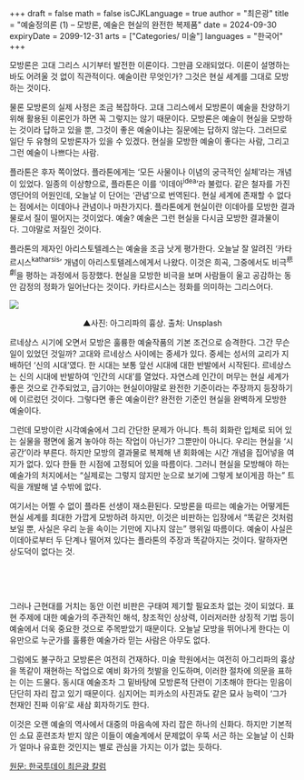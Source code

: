 +++
draft = false
math = false
isCJKLanguage = true
author = "최은광"
title = "예술정의론 (1) – 모방론, 예술은 현실의 완전한 복제품"
date = 2024-09-30
expiryDate = 2099-12-31
arts = ["Categories/ 미술"]
languages = "한국어"
+++

모방론은 고대 그리스 시기부터 발전한 이론이다. 그만큼 오래되었다. 이론이 설명하는 바도 어려울 것 없이 직관적이다. 예술이란 무엇인가? 그것은 현실 세계를 그대로 모방하는 것이다.

물론 모방론의 실제 사정은 조금 복잡하다. 고대 그리스에서 모방론이 예술을 찬양하기 위해 활용된 이론인가 하면 꼭 그렇지는 않기 때문이다. 모방론은 예술이 현실을 모방하는 것이라 답하고 있을 뿐, 그것이 좋은 예술이냐는 질문에는 답하지 않는다. 그러므로 일단 두 유형의 모방론자가 있을 수 있겠다. 현실을 모방한 예술이 좋다는 사람, 그리고 그런 예술이 나쁘다는 사람.

플라톤은 후자 쪽이었다. 플라톤에게는 ‘모든 사물이나 이념의 궁극적인 실체’라는 개념이 있었다. 일종의 이상향으로, 플라톤은 이를 ‘이데아<sup>idea</sup>’라 불렀다. 같은 철자를 가진 영단어의 어원인데, 오늘날 이 단어는 ‘관념’으로 번역된다. 현실 세계에 존재할 수 없다는 점에서는 이데아나 관념이나 마찬가지다. 플라톤에게 현실이란 이데아를 모방한 결과물로서 질이 떨어지는 것이었다. 예술? 예술은 그런 현실을 다시금 모방한 결과물이다. 그야말로 저질인 것이다.

플라톤의 제자인 아리스토텔레스는 예술을 조금 낫게 평가한다. 오늘날 잘 알려진 ‘카타르시스<sup>katharsis</sup>’ 개념이 아리스토텔레스에게서 나왔다. 이것은 희곡, 그중에서도 비극<sup>悲劇</sup>을 평하는 과정에서 등장했다. 현실을 모방한 비극을 보며 사람들이 울고 공감하는 동안 감정의 정화가 일어난다는 것이다. 카타르시스는 정화를 의미하는 그리스어다.

![](https://cdn.hantoday.net/news/photo/202409/44553_53894_4020.jpg)
<center>▲사진: 아그리파의 흉상. 출처: Unsplash</center>

르네상스 시기에 오면서 모방은 훌륭한 예술작품의 기본 조건으로 승격한다. 그간 무슨 일이 있었던 것일까? 고대와 르네상스 사이에는 중세가 있다. 중세는 성서의 교리가 지배하던 ‘신의 시대’였다. 한 시대는 보통 앞선 시대에 대한 반발에서 시작된다. 르네상스는 신의 시대에 반발하여 ‘인간의 시대’를 열었다. 자연스레 인간이 머무는 현실 세계가 좋은 것으로 간주되었고, 급기야는 현실이야말로 완전한 기준이라는 주장까지 등장하기에 이르렀던 것이다. 그렇다면 좋은 예술이란? 완전한 기준인 현실을 완벽하게 모방한 예술이다.

그런데 모방이란 시각예술에서 그리 간단한 문제가 아니다. 특히 회화란 입체로 되어 있는 실물을 평면에 옮겨 놓아야 하는 작업이 아닌가? 그뿐만이 아니다. 우리는 현실을 ‘시공간’이라 부른다. 하지만 모방의 결과물로 복제해 낸 회화에는 시간 개념을 집어넣을 여지가 없다. 있다 한들 한 시점에 고정되어 있을 따름이다. 그러니 현실을 모방해야 하는 예술가의 처지에서는 “실제로는 그렇지 않지만 눈으로 보기에 그렇게 보이게끔 하는” 트릭을 개발해 낼 수밖에 없다.

여기서는 어쩔 수 없이 플라톤 선생이 재소환된다. 모방론을 따르는 예술가는 어떻게든 현실 세계를 최대한 가깝게 모방하려 하지만, 이것은 비판하는 입장에서 “똑같은 것처럼 보일 뿐, 사실은 우리 눈을 속이는 기만에 지나지 않는” 행위일 따름이다. 예술이 사실은 이데아로부터 두 단계나 떨어져 있다는 플라톤의 주장과 똑같아지는 것이다. 말하자면 상도덕이 없다는 것.

<br>

<script async src="https://pagead2.googlesyndication.com/pagead/js/adsbygoogle.js?client=ca-pub-2618164900782657"
     crossorigin="anonymous"></script>
<ins class="adsbygoogle"
     style="display:block; text-align:center;"
     data-ad-layout="in-article"
     data-ad-format="fluid"
     data-ad-client="ca-pub-2618164900782657"
     data-ad-slot="9803941047"></ins>
<script>
     (adsbygoogle = window.adsbygoogle || []).push({});
</script>

<br>

그러나 근현대를 거치는 동안 이런 비판은 구태여 제기할 필요조차 없는 것이 되었다. 표현 주제에 대한 예술가의 주관적인 해석, 창조적인 상상력, 이러저러한 상징적 기법 등이 예술에서 더욱 중요한 것으로 주목받았기 때문이다. 오늘날 모방을 뛰어나게 한다는 이유만으로 누군가를 훌륭한 예술가라 믿는 사람은 아무도 없다.

그럼에도 불구하고 모방론은 여전히 건재하다. 미술 학원에서는 여전히 아그리파의 흉상을 똑같이 재현하는 작업으로 예비 화가의 첫발을 인도하며, 이러한 절차에 의문을 표하는 이는 드물다. 동시대 예술조차 그 밑바탕에 모방론적 단련이 기초해야 한다는 믿음이 단단히 자리 잡고 있기 때문이다. 심지어는 피카소의 사진과도 같은 묘사 능력이 ‘그가 천재인 진짜 이유’로 새삼 회자하기도 한다.

이것은 오랜 예술의 역사에서 대중의 마음속에 자리 잡은 하나의 신화다. 하지만 기본적인 소묘 훈련조차 받지 않은 이들이 예술계에서 문제없이 우뚝 서곤 하는 오늘날 이 신화가 얼마나 유효한 것인지는 별로 관심을 가지는 이가 없는 듯하다.

<a href="https://www.hantoday.net/news/articleView.html?idxno=44553" target="_blank" rel="noopener noreferrer">원문: 한국투데이 최은광 칼럼</a>